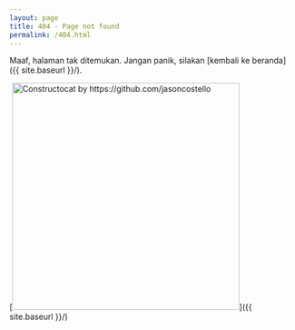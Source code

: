 ```yaml
---
layout: page
title: 404 - Page not found
permalink: /404.html
---
```


Maaf, halaman tak ditemukan. Jangan panik, silakan [kembali ke beranda]({{ site.baseurl }}/).

[<img src="{{ site.baseurl }}/images/404.jpg" alt="Constructocat by https://github.com/jasoncostello" style="width: 400px;"/>]({{ site.baseurl }}/)
